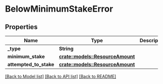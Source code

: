 # BelowMinimumStakeError

## Properties

Name | Type | Description | Notes
------------ | ------------- | ------------- | -------------
**_type** | **String** |  | 
**minimum_stake** | [**crate::models::ResourceAmount**](ResourceAmount.md) |  | 
**attempted_to_stake** | [**crate::models::ResourceAmount**](ResourceAmount.md) |  | 

[[Back to Model list]](../README.md#documentation-for-models) [[Back to API list]](../README.md#documentation-for-api-endpoints) [[Back to README]](../README.md)


